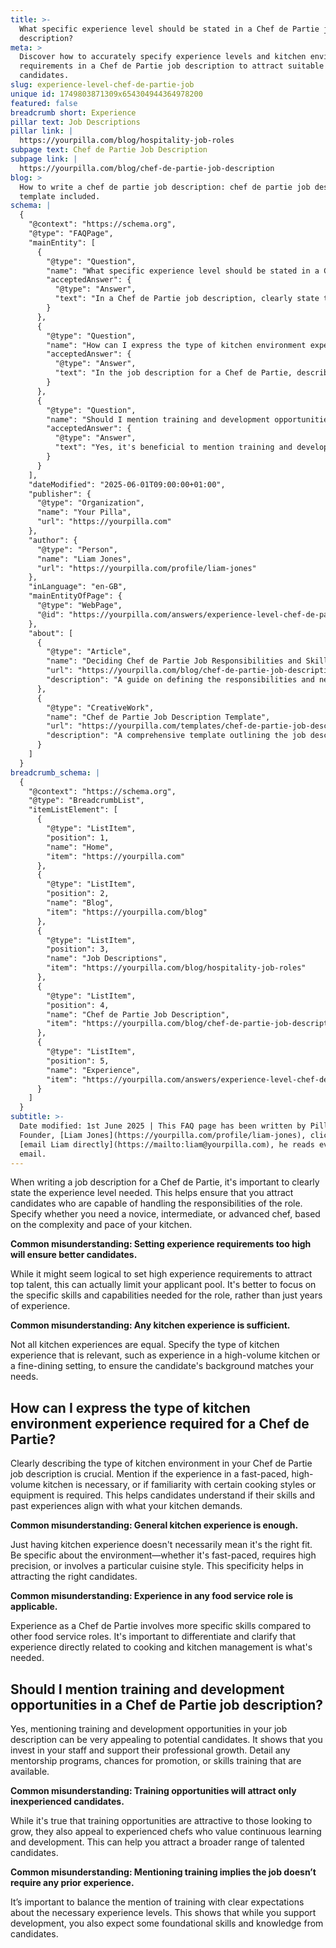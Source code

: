 ```yaml
---
title: >-
  What specific experience level should be stated in a Chef de Partie job
  description?
meta: >
  Discover how to accurately specify experience levels and kitchen environment
  requirements in a Chef de Partie job description to attract suitable
  candidates.
slug: experience-level-chef-de-partie-job
unique id: 1749803871309x654304944364978200
featured: false
breadcrumb short: Experience
pillar text: Job Descriptions
pillar link: |
  https://yourpilla.com/blog/hospitality-job-roles
subpage text: Chef de Partie Job Description
subpage link: |
  https://yourpilla.com/blog/chef-de-partie-job-description
blog: >
  How to write a chef de partie job description: chef de partie job description
  template included.
schema: |
  {
    "@context": "https://schema.org",
    "@type": "FAQPage",
    "mainEntity": [
      {
        "@type": "Question",
        "name": "What specific experience level should be stated in a Chef de Partie job description?",
        "acceptedAnswer": {
          "@type": "Answer",
          "text": "In a Chef de Partie job description, clearly state the required experience level—novice, intermediate, or advanced—based on your kitchen's complexity and pace. Specify experiences relevant to the role, such as working in a high-volume kitchen or a fine-dining setting, to ensure candidates' backgrounds match your needs."
        }
      },
      {
        "@type": "Question",
        "name": "How can I express the type of kitchen environment experience required for a Chef de Partie?",
        "acceptedAnswer": {
          "@type": "Answer",
          "text": "In the job description for a Chef de Partie, describe the specific type of kitchen environment required. This can include the pace of the kitchen, such as fast-paced environments, the precision needed, or specific cuisines. Detailing this helps potential candidates determine if their past experiences align with what is needed for your kitchen."
        }
      },
      {
        "@type": "Question",
        "name": "Should I mention training and development opportunities in a Chef de Partie job description?",
        "acceptedAnswer": {
          "@type": "Answer",
          "text": "Yes, it's beneficial to mention training and development opportunities in a Chef de Partie job description. Highlight any mentorship programs, promotion chances, or skills training available. This not only attracts those looking to grow but also appeals to experienced chefs who value continuous learning."
        }
      }
    ],
    "dateModified": "2025-06-01T09:00:00+01:00",
    "publisher": {
      "@type": "Organization",
      "name": "Your Pilla",
      "url": "https://yourpilla.com"
    },
    "author": {
      "@type": "Person",
      "name": "Liam Jones",
      "url": "https://yourpilla.com/profile/liam-jones"
    },
    "inLanguage": "en-GB",
    "mainEntityOfPage": {
      "@type": "WebPage",
      "@id": "https://yourpilla.com/answers/experience-level-chef-de-partie-job"
    },
    "about": [
      {
        "@type": "Article",
        "name": "Deciding Chef de Partie Job Responsibilities and Skills",
        "url": "https://yourpilla.com/blog/chef-de-partie-job-description",
        "description": "A guide on defining the responsibilities and needed skills for a Chef de Partie position, catering to different types of kitchens."
      },
      {
        "@type": "CreativeWork",
        "name": "Chef de Partie Job Description Template",
        "url": "https://yourpilla.com/templates/chef-de-partie-job-description",
        "description": "A comprehensive template outlining the job description for a Chef de Partie, including experience levels and skills required."
      }
    ]
  }
breadcrumb_schema: |
  {
    "@context": "https://schema.org",
    "@type": "BreadcrumbList",
    "itemListElement": [
      {
        "@type": "ListItem",
        "position": 1,
        "name": "Home",
        "item": "https://yourpilla.com"
      },
      {
        "@type": "ListItem",
        "position": 2,
        "name": "Blog",
        "item": "https://yourpilla.com/blog"
      },
      {
        "@type": "ListItem",
        "position": 3,
        "name": "Job Descriptions",
        "item": "https://yourpilla.com/blog/hospitality-job-roles"
      },
      {
        "@type": "ListItem",
        "position": 4,
        "name": "Chef de Partie Job Description",
        "item": "https://yourpilla.com/blog/chef-de-partie-job-description"
      },
      {
        "@type": "ListItem",
        "position": 5,
        "name": "Experience",
        "item": "https://yourpilla.com/answers/experience-level-chef-de-partie-job"
      }
    ]
  }
subtitle: >-
  Date modified: 1st June 2025 | This FAQ page has been written by Pilla
  Founder, [Liam Jones](https://yourpilla.com/profile/liam-jones), click to
  [email Liam directly](https://mailto:liam@yourpilla.com), he reads every
  email.
---
```

When writing a job description for a Chef de Partie, it's important to clearly state the experience level needed. This helps ensure that you attract candidates who are capable of handling the responsibilities of the role. Specify whether you need a novice, intermediate, or advanced chef, based on the complexity and pace of your kitchen.

**Common misunderstanding: Setting experience requirements too high will ensure better candidates.**

While it might seem logical to set high experience requirements to attract top talent, this can actually limit your applicant pool. It's better to focus on the specific skills and capabilities needed for the role, rather than just years of experience.

**Common misunderstanding: Any kitchen experience is sufficient.**

Not all kitchen experiences are equal. Specify the type of kitchen experience that is relevant, such as experience in a high-volume kitchen or a fine-dining setting, to ensure the candidate's background matches your needs.

## How can I express the type of kitchen environment experience required for a Chef de Partie?

Clearly describing the type of kitchen environment in your Chef de Partie job description is crucial. Mention if the experience in a fast-paced, high-volume kitchen is necessary, or if familiarity with certain cooking styles or equipment is required. This helps candidates understand if their skills and past experiences align with what your kitchen demands.

**Common misunderstanding: General kitchen experience is enough.**

Just having kitchen experience doesn't necessarily mean it's the right fit. Be specific about the environment—whether it's fast-paced, requires high precision, or involves a particular cuisine style. This specificity helps in attracting the right candidates.

**Common misunderstanding: Experience in any food service role is applicable.**

Experience as a Chef de Partie involves more specific skills compared to other food service roles. It's important to differentiate and clarify that experience directly related to cooking and kitchen management is what's needed.

## Should I mention training and development opportunities in a Chef de Partie job description?

Yes, mentioning training and development opportunities in your job description can be very appealing to potential candidates. It shows that you invest in your staff and support their professional growth. Detail any mentorship programs, chances for promotion, or skills training that are available.

**Common misunderstanding: Training opportunities will attract only inexperienced candidates.**

While it's true that training opportunities are attractive to those looking to grow, they also appeal to experienced chefs who value continuous learning and development. This can help you attract a broader range of talented candidates.

**Common misunderstanding: Mentioning training implies the job doesn’t require any prior experience.**

It’s important to balance the mention of training with clear expectations about the necessary experience levels. This shows that while you support development, you also expect some foundational skills and knowledge from candidates.
